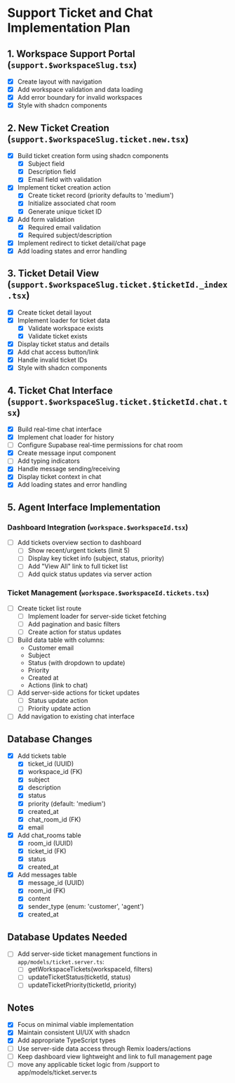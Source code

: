 # Support Ticket and Chat Implementation Plan

## 1. Workspace Support Portal (`support.$workspaceSlug.tsx`)
- [x] Create layout with navigation
- [x] Add workspace validation and data loading
- [x] Add error boundary for invalid workspaces
- [x] Style with shadcn components

## 2. New Ticket Creation (`support.$workspaceSlug.ticket.new.tsx`)
- [x] Build ticket creation form using shadcn components
  - [x] Subject field
  - [x] Description field
  - [x] Email field with validation
- [x] Implement ticket creation action
  - [x] Create ticket record (priority defaults to 'medium')
  - [x] Initialize associated chat room
  - [x] Generate unique ticket ID
- [x] Add form validation
  - [x] Required email validation
  - [x] Required subject/description
- [x] Implement redirect to ticket detail/chat page
- [x] Add loading states and error handling

## 3. Ticket Detail View (`support.$workspaceSlug.ticket.$ticketId._index.tsx`)
- [x] Create ticket detail layout
- [x] Implement loader for ticket data
  - [x] Validate workspace exists
  - [x] Validate ticket exists
- [x] Display ticket status and details
- [x] Add chat access button/link
- [x] Handle invalid ticket IDs
- [x] Style with shadcn components

## 4. Ticket Chat Interface (`support.$workspaceSlug.ticket.$ticketId.chat.tsx`)
- [x] Build real-time chat interface
- [x] Implement chat loader for history
- [ ] Configure Supabase real-time permissions for chat room
- [x] Create message input component
- [ ] Add typing indicators
- [x] Handle message sending/receiving
- [x] Display ticket context in chat
- [x] Add loading states and error handling

## 5. Agent Interface Implementation

### Dashboard Integration (`workspace.$workspaceId.tsx`)
- [ ] Add tickets overview section to dashboard
  - [ ] Show recent/urgent tickets (limit 5)
  - [ ] Display key ticket info (subject, status, priority)
  - [ ] Add "View All" link to full ticket list
  - [ ] Add quick status updates via server action

### Ticket Management (`workspace.$workspaceId.tickets.tsx`)
- [ ] Create ticket list route
  - [ ] Implement loader for server-side ticket fetching
  - [ ] Add pagination and basic filters
  - [ ] Create action for status updates
- [ ] Build data table with columns:
  - Customer email
  - Subject
  - Status (with dropdown to update)
  - Priority
  - Created at
  - Actions (link to chat)
- [ ] Add server-side actions for ticket updates
  - [ ] Status update action
  - [ ] Priority update action
- [ ] Add navigation to existing chat interface

## Database Changes
- [x] Add tickets table
  - [x] ticket_id (UUID)
  - [x] workspace_id (FK)
  - [x] subject
  - [x] description
  - [x] status
  - [x] priority (default: 'medium')
  - [x] created_at
  - [x] chat_room_id (FK)
  - [x] email

- [x] Add chat_rooms table
  - [x] room_id (UUID)
  - [x] ticket_id (FK)
  - [x] status
  - [x] created_at

- [x] Add messages table
  - [x] message_id (UUID)
  - [x] room_id (FK)
  - [x] content
  - [x] sender_type (enum: 'customer', 'agent')
  - [x] created_at

## Database Updates Needed
- [ ] Add server-side ticket management functions in `app/models/ticket.server.ts`:
  - [ ] getWorkspaceTickets(workspaceId, filters)
  - [ ] updateTicketStatus(ticketId, status)
  - [ ] updateTicketPriority(ticketId, priority)

## Notes
- [x] Focus on minimal viable implementation
- [x] Maintain consistent UI/UX with shadcn
- [x] Add appropriate TypeScript types
- [ ] Use server-side data access through Remix loaders/actions
- [ ] Keep dashboard view lightweight and link to full management page 
- [ ] move any applicable ticket logic from /support to app/models/ticket.server.ts 